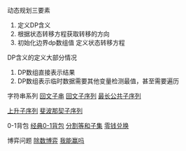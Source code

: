 动态规划三要素
1. 定义DP含义 
2. 根据状态转移方程获取转移的方向
3. 初始化边界dp数组值 定义状态转移方程

DP含义的定义大部分情况
1. DP数组直接表示结果
2. DP数组表示临时数据需要其他变量检测最值，甚至需要遍历


字符串系列
[回文子串](./Code5最长回文子串.java)
[回文子序列](./Code516最长回文子序列.java)
[最长公共子序列](./Code1143最长公共子序列.java)

[上升子序列](./Code300最长上升子序列.java)
[斐波那契子序列](./Code873最长的斐波那契子序列的长度.java)

0-1背包
[经典0-1背包](./经典01背包.java)
[分割等和子集](./Code416分割等和子集.java)
[零钱兑换](./Code322零钱兑换.java)


博弈问题
[除数博弈](./博弈/Code1025除数博弈.java)
[我能赢吗](./博弈/Code464我能赢吗.java)